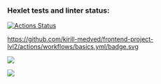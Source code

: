 ### Hexlet tests and linter status:

[![Actions Status](https://github.com/kirill-medved/frontend-project-lvl2/workflows/hexlet-check/badge.svg)](https://github.com/kirill-medved/frontend-project-lvl2/actions)

https://github.com/kirill-medved/frontend-project-lvl2/actions/workflows/basics.yml/badge.svg

<a href="https://codeclimate.com/github/kirill-medved/frontend-project-lvl2/maintainability"><img src="https://api.codeclimate.com/v1/badges/95c6ac798a4a50c074da/maintainability" /></a>

<a href="https://codeclimate.com/github/kirill-medved/frontend-project-lvl2/test_coverage"><img src="https://api.codeclimate.com/v1/badges/95c6ac798a4a50c074da/test_coverage" /></a>
